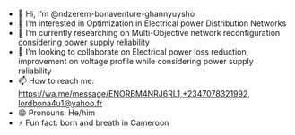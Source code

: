 - 👋 Hi, I’m @ndzerem-bonaventure-ghannyuysho
- 👀 I’m interested in Optimization in Electrical power Distribution Networks 
- 🌱 I’m currently researching on Multi-Objective network reconfiguration considering power supply reliability 
- 💞️ I’m looking to collaborate on Electrical power loss reduction, improvement on voltage profile while considering power supply reliability 
- 📫 How to reach me: https://wa.me/message/ENORBM4NRJ6RL1,+2347078321992, lordbona4u1@yahoo.fr
- 😄 Pronouns: He/him
- ⚡ Fun fact: born and breath in Cameroon 

<!---
ndzerem-bonaventure-ghannyuysho/ndzerem-bonaventure-ghannyuysho is a ✨ special ✨ repository because its `README.md` (this file) appears on your GitHub profile.
You can click the Preview link to take a look at your changes.
--->
